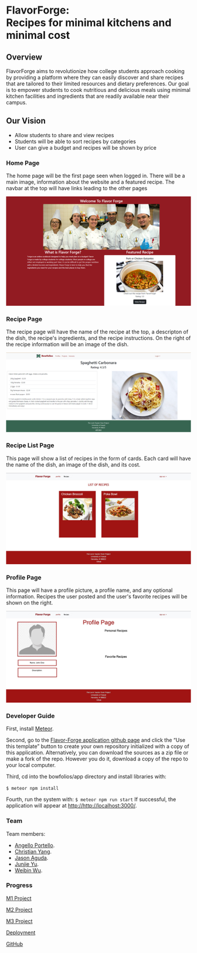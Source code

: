 # FlavorForge: <br /> Recipes for minimal kitchens and minimal cost

## Overview

FlavorForge aims to revolutionize how college students approach cooking by providing a platform where they can easily discover and share recipes that are tailored to their limited resources and dietary preferences. Our goal is to empower students to cook nutritious and delicious meals using minimal kitchen facilities and ingredients that are readily available near their campus.

## Our Vision

* Allow students to share and view recipes
* Students will be able to sort recipes by categories
* User can give a budget and recipes will be shown by price

### Home Page

The home page will be the first page seen when logged in. There will be a main image, information about the website and a featured recipe. The navbar at the top will have links leading to the other pages

![](images/homepage.png)

### Recipe Page

The recipe page will have the name of the recipe at the top, a descripton of the dish, the recipe's ingredients, and the recipe instructions. On the right of the recipe information will be an image of the dish.

![](images/recipepage.png)

### Recipe List Page

This page will show a list of recipes in the form of cards. Each card will have the name of the dish, an image of the dish, and its cost.

![](images/recipelistpage.png)

### Profile Page

This page will have a profile picture, a profile name, and any optional information. Recipes the user posted and the user's favorite recipes will be shown on the right.

![](images/profilepage.png)

### Developer Guide

First, install [Meteor](https://docs.meteor.com/install.html).

Second, go to the [Flavor-Forge application github page](https://github.com/flavor-forge.html) and click the “Use this template” button to create your own repository initialized with a copy of this application. Alternatively, you can download the sources as a zip file or make a fork of the repo. However you do it, download a copy of the repo to your local computer.

Third, cd into the bowfolios/app directory and install libraries with:

```$ meteor npm install```

Fourth, run the system with:
```$ meteor npm run start```
If successful, the application will appear at [http://http://localhost:3000/](http://localhost:3000/).
### Team

Team members:
* [Angello Portello](https://github.com/AngePort).
* [Christian Yang](https://github.com/ccyang617).
* [Jason Aguda](https://github.com/Jaguda01).
* [Junjie Yu](https://github.com/junjieyu808).
* [Weibin Wu](https://github.com/Weibin808).

### Progress
[M1 Project](https://github.com/orgs/Flavor-Forge/projects/1)

[M2 Project](https://github.com/orgs/Flavor-Forge/projects/3)

[M3 Project](https://github.com/orgs/Flavor-Forge/projects/5)

[Deployment](http://159.223.193.159)

[GitHub](https://github.com/Flavor-Forge)
